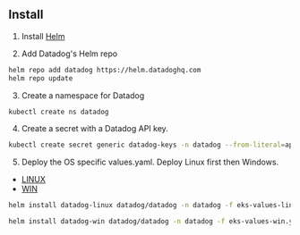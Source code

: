 ## Install

1. Install [Helm](https://v3.helm.sh/docs/intro/install/)

2. Add Datadog's Helm repo

```bash
helm repo add datadog https://helm.datadoghq.com
helm repo update
```

3. Create a namespace for Datadog

```bash
kubectl create ns datadog
```

4. Create a secret with a Datadog API key.

```bash
kubectl create secret generic datadog-keys -n datadog --from-literal=api-key=<API-KEY>
```

5. Deploy the OS specific values.yaml. Deploy Linux first then Windows.  

- [LINUX](eks-values-linux.yaml)
- [WIN](eks-values-win.yaml)

```bash
helm install datadog-linux datadog/datadog -n datadog -f eks-values-linux.yaml
```

```bash
helm install datadog-win datadog/datadog -n datadog -f eks-values-win.yaml
```